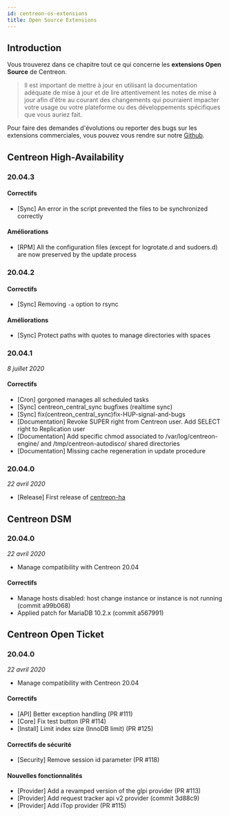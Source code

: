 ```yaml
---
id: centreon-os-extensions
title: Open Source Extensions
---
```


## Introduction

Vous trouverez dans ce chapitre tout ce qui concerne les **extensions
Open Source** de Centreon.

> Il est important de mettre à jour en utilisant la documentation
> adéquate de mise à jour et de lire attentivement les notes de mise à
> jour afin d'être au courant des changements qui pourraient impacter
> votre usage ou votre plateforme ou des développements spécifiques que
> vous auriez fait.

Pour faire des demandes d'évolutions ou reporter des bugs sur les extensions
commerciales, vous pouvez vous rendre sur notre
[Github](https://github.com/centreon/centreon/issues/new/choose).

## Centreon High-Availability

### 20.04.3

#### Correctifs

- [Sync] An error in the script prevented the files to be synchronized
  correctly

#### Améliorations

- [RPM] All the configuration files (except for logrotate.d and sudoers.d)
  are now preserved by the update process

### 20.04.2

#### Correctifs

- [Sync] Removing `-a` option to rsync

#### Améliorations

- [Sync] Protect paths with quotes to manage directories with spaces

### 20.04.1

*8 juillet 2020*

#### Correctifs

- [Cron] gorgoned manages all scheduled tasks
- [Sync] centreon_central_sync bugfixes (realtime sync)
- [Sync] fix(centreon_central_sync)fix-HUP-signal-and-bugs
- [Documentation] Revoke SUPER right from Centreon user. Add SELECT right
  to Replication user
- [Documentation] Add specific chmod associated to /var/log/centreon-engine/
  and /tmp/centreon-autodisco/ shared directories
- [Documentation] Missing cache regeneration in update procedure

### 20.04.0

*22 avril 2020*

- [Release] First release of [centreon-ha](https://github.com/centreon/centreon-ha)

## Centreon DSM

### 20.04.0

*22 avril 2020*

- Manage compatibility with Centreon 20.04

#### Correctifs

- Manage hosts disabled: host change instance or instance is not
  running (commit a99b068)
- Applied patch for MariaDB 10.2.x (commit a567991)

## Centreon Open Ticket

### 20.04.0

*22 avril 2020*

- Manage compatibility with Centreon 20.04

#### Correctifs

- [API] Better exception handling (PR #111)
- [Core] Fix test button (PR #114)
- [Install] Limit index size (InnoDB limit) (PR #125)

#### Correctifs de sécurité

- [Security] Remove session id parameter (PR #118)

#### Nouvelles fonctionnalités

- [Provider] Add a revamped version of the glpi provider (PR #113)
- [Provider] Add request tracker api v2 provider (commit 3d88c9)
- [Provider] Add iTop provider (PR #115)
